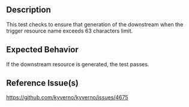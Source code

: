 ## Description

This test checks to ensure that generation of the downstream when the trigger resource name exceeds 63 characters limit.

## Expected Behavior

If the downstream resource is generated, the test passes.

## Reference Issue(s)

https://github.com/kyverno/kyverno/issues/4675
